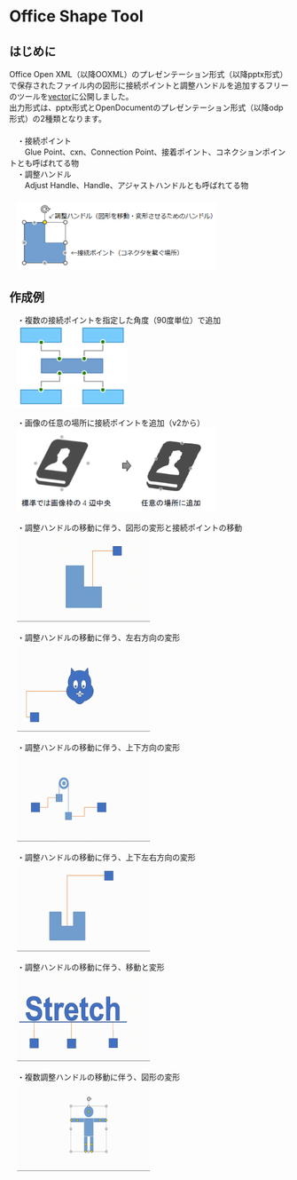 # Office Shape Tool
## はじめに
Office Open XML（以降OOXML）のプレゼンテーション形式（以降pptx形式）で保存されたファイル内の図形に接続ポイントと調整ハンドルを追加するフリーのツールを[vector](https://www.vector.co.jp/soft/winnt/business/se526365.html)に公開しました。  
出力形式は、pptx形式とOpenDocumentのプレゼンテーション形式（以降odp形式）の2種類となります。  
　  
　・接続ポイント  
　　Glue Point、cxn、Connection Point、接着ポイント、コネクションポイントとも呼ばれてる物  
　・調整ハンドル  
　　Adjust Handle、Handle、アジャストハンドルとも呼ばれてる物  
　  
　<kbd><img src="https://github.com/Yz-Filer/OfficeShapeTool/blob/main/.github/point_handle.png" width="360"></kdb>
## 作成例
　・複数の接続ポイントを指定した角度（90度単位）で追加  
　<kbd><img src="https://github.com/Yz-Filer/OfficeShapeTool/blob/main/.github/cxn1.png" width="200"></kdb>

　・画像の任意の場所に接続ポイントを追加（v2から）  
　<kbd><img src="https://github.com/Yz-Filer/OfficeShapeTool/blob/main/.github/cxn2.png" width="360"></kdb>

　・調整ハンドルの移動に伴う、図形の変形と接続ポイントの移動  
　<kbd><img src="https://github.com/Yz-Filer/OfficeShapeTool/blob/main/.github/hdl1.gif" width="240"></kdb>

　・調整ハンドルの移動に伴う、左右方向の変形  
　<kbd><img src="https://github.com/Yz-Filer/OfficeShapeTool/blob/main/.github/hdl3.gif" width="240"></kdb>

　・調整ハンドルの移動に伴う、上下方向の変形  
　<kbd><img src="https://github.com/Yz-Filer/OfficeShapeTool/blob/main/.github/hdl4.gif" width="240"></kdb>

　・調整ハンドルの移動に伴う、上下左右方向の変形  
　<kbd><img src="https://github.com/Yz-Filer/OfficeShapeTool/blob/main/.github/hdl2.gif" width="240"></kdb>

　・調整ハンドルの移動に伴う、移動と変形  
　<kbd><img src="https://github.com/Yz-Filer/OfficeShapeTool/blob/main/.github/hdl5.gif" width="240"></kdb>

　・複数調整ハンドルの移動に伴う、図形の変形  
　<kbd><img src="https://github.com/Yz-Filer/OfficeShapeTool/blob/main/.github/hdl6.gif" width="240"></kdb>
